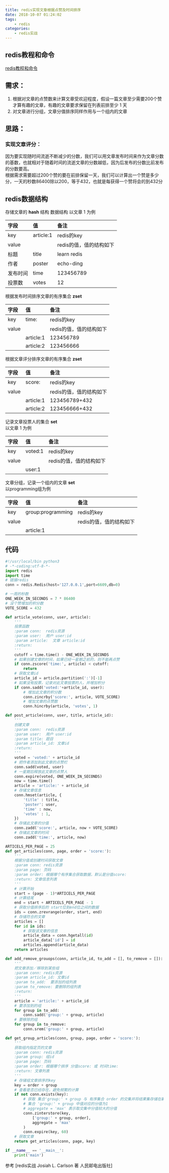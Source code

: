 ```yaml
---
title: redis实现文章根据点赞及时间排序
date: 2018-10-07 01:24:02
tags:
    - redis  
categories:   
    - redis实战    
---
```

## redis教程和命令  
[redis教程和命令](http://www.redis.net.cn/order/)  

## 需求：
1. 根据对文章的点赞数来计算文章受欢迎程度，假设一篇文章至少需要200个赞才算有趣的文章，有趣的文章要求保留在列表前排至少 1 天  
2. 对文章进行分组，文章分值排序同样作用与一个组内的文章    

## 思路：  
### 实现文章评分：  
因为要实现随时间流逝不断减少的分数，我们可以用文章发布时间来作为文章分数的基数，也就相对于随着时间的流逝文章的分数越低，因为后发布的分数比前发布的分数要高。  
根据需求需要超过200个赞的要在前排保留一天，我们可以计算出一个赞是多少分，一天的秒数86400除以200，等于432，也就是每获得一个赞将会的到432分  

<!--more-->

## redis数据结构  
存储文章的  **hash** 结构 
数据结构 以文章 1 为例  

| 字段 | 值 | 备注|
| :------ | :------- |:------ |
| key | article:1 | redis的key|
| value |  | redis的值，值的结构如下 |
| 标题 | title | learn redis |
| 作者 | poster | echo-ding |
| 发布时间 | time | 123456789 |
| 投票数 | votes | 12 |

根据发布时间排序文章的有序集合 **zset**  

| 字段 | 值 | 备注|
| :------ | :------- |:------ |
| key | time: | redis的key|
| value |  | redis的值，值的结构如下 |
|  | article:1 | 123456789 |
|  | article:2 | 123456666 | 

根据文章评分排序文章的有序集合 **zset**  

| 字段 | 值 | 备注|
| :------ | :------- |:------ |
| key | score: | redis的key|
| value |  | redis的值，值的结构如下 |
|  | article:1 | 123456789+432 |
|  | article:2 | 123456666+432 |

记录文章投票人的集合 **set**  
以文章 1 为例  

| 字段 | 值 | 备注|
| :------ | :------- |:------ |
| key | voted:1 | redis的key|
| value |  | redis的值，值的结构如下 |
|  | user:1 |  |

文章分组，记录一个组内的文章 **set**  
以programming组为例    

| 字段 | 值 | 备注|
| :------ | :------- |:------ |
| key | group:programming | redis的key|
| value |  | redis的值，值的结构如下 |
|  | article:1 |  |


## 代码  

```python
#!/usr/local/bin python3
# -*-coding:utf-8-*-
import redis
import time
# 链接redis
conn = redis.Redis(host='127.0.0.1',port=6609,db=0)

# 一周的秒数
ONE_WEEK_IN_SECONDS = 7 * 86400
# 没个赞增加的积分数
VOTE_SCORE = 432

def article_vote(conn, user, article):
    '''
    投票函数
    :param conn:  redis资源
    :param user:  用户 user:id
    :param article:  文章 article:id
    :return:
    '''
    cutoff = time.time() - ONE_WEEK_IN_SECONDS
    # 如果创建文章的时间，如果已经一星期之前的，则不能再点赞
    if conn.zscore('time:', article) < cutoff:
        return
    # 获取文章id
    article_id = article.partition(':')[-1]
    # 如果没有投票，记录对此文章投票的人，并增加积分
    if conn.sadd('voted:'+article_id, user):
        # 增加此文章的积分数
        conn.zincrby('score:', article, VOTE_SCORE)
        # 增加文章的点赞数
        conn.hincrby(article, 'votes', 1)

def post_article(conn, user, title, article_id):
    '''
    创建文章
    :param conn:  redis资源
    :param user:  用户 user:id
    :param title: 题目
    :param article_id: 文章id
    :return:
    '''
    voted = 'voted:' + article_id
    # 把作者添加到此文章的点赞栏
    conn.sadd(voted, user)
    # 一星期后释放此文章的点赞人
    conn.expire(voted, ONE_WEEK_IN_SECONDS)
    now = time.time()
    article = 'article:' + article_id
    # 存储文章信息
    conn.hmset(article, {
        'title' : title,
        'poster': user,
        'time' : now,
        'votes' : 1,
    })
    # 存储此文章的分值
    conn.zadd('score:', article, now + VOTE_SCORE)
    # 存储此文章的时间
    conn.zadd('time:', article, now)

ARTICELS_PER_PAGE = 25
def get_articles(conn, page, order = 'score:'):
    '''
    根据分值或创建时间获取文章
    :param conn: redis资源
    :param page: 页码
    :param order: 根据哪个有序集合获取数据，默认是分值score:
    :return: 文章信息列表
    '''
    # 计算开始
    start = (page - 1)*ARTICELS_PER_PAGE
    # 计算结尾
    end = start + ARTICELS_PER_PAGE - 1
    # 获取分值排序后的 start位到end位之间的数据
    ids = conn.zrevrange(order, start, end)
    # 存储符合的文章
    articles = []
    for id in ids:
        # 获取该文章的信息
        article_data = conn.hgetall(id)
        article_data['id'] = id
        articles.append(article_data)
    return articles

def add_remove_grouops(conn, article_id, to_add = [], to_remove = []):
    '''
    把文章添加／移除到某些组
    :param conn: redis资源
    :param article_id: 文章id
    :param to_add:  要添加的组列表
    :param to_remove: 要删除的组列表
    :return:
    '''
    article = 'article:' + article_id
    # 要添加到的组
    for group in to_add:
        conn.sadd('group:' + group, article)
    # 要移除的组
    for group in to_remove:
        conn.srem('group:' + group, article)

def get_group_articles(conn, group, page, order = 'score:'):
    '''
    获取组内指定页的文章
    :param conn: redis资源
    :param group: 组id
    :param page: 页码
    :param order: 根据哪个排序 分值score: 或 时间time:
    :return: 文章列表
    '''
    # 存储组文章排序的key
    key = order + group
    # 查看是否已经存在，避免频繁的计算
    if not conn.exists(key):
        # 获取 集合'group:' + group 与 有序集合 order 的交集并将结果集存储在新的有序集合 key 中
        # 集合 'group:' + group 中值对应的分值为1
        # aggregate = 'max' 表示取交集中分值较大的分值
        conn.zinterstore(key,
            ['group:' + group, order],
            aggregate = 'max'
        )
        conn.expire(key, 60)
    # 获取文章
    return get_articles(conn, page, key)

if __name__ == '__main__':
    print('main')
```

参考 [redis实战 Josiah L. Carlson 著 人民邮电出版社]